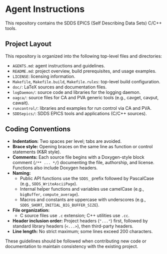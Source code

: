 # Agent Instructions

This repository contains the SDDS EPICS (Self Describing Data Sets) C/C++ tools.

## Project Layout

This repository is organized into the following top-level files and directories:

- `AGENTS.md`: agent instructions and guidelines.
- `README.md`: project overview, build prerequisites, and usage examples.
- `LICENSE`: licensing information.
- `Makefile`, `Makefile.build`, `Makefile.rules`: top-level build configuration.
- `doc/`: LaTeX sources and documentation files.
- `logDaemon/`: source code and libraries for the logging daemon.
- `oagca/`: source files for CA and PVA generic tools (e.g., cavget, cavput, cawait).
- `runcontrol/`: libraries and examples for run control via CA and PVA.
- `SDDSepics/`: SDDS EPICS tools and applications (C/C++ sources).

## Coding Conventions
- **Indentation:** Two spaces per level; tabs are avoided.
- **Brace style:** Opening braces on the same line as function or control statements (K&R style).
- **Comments:** Each source file begins with a Doxygen-style block comment (`/** ... */`) documenting the file, authorship, and license. Functions also include Doxygen headers.
- **Naming:**
  - Public API functions use the `SDDS_` prefix followed by PascalCase (e.g., `SDDS_WriteAsciiPage`).
  - Internal helper functions and variables use camelCase (e.g., `bigBuffer`, `compute_average`).
  - Macros and constants are uppercase with underscores (e.g., `SDDS_SHORT`, `INITIAL_BIG_BUFFER_SIZE`).
- **File organization:**
  - C source files use `.c` extension; C++ utilities use `.cc`.
- **Header inclusion order:** Project headers (`"..."`) first, followed by standard library headers (`<...>`), then third-party headers.
- **Line length:** No strict maximum; some lines exceed 200 characters.

These guidelines should be followed when contributing new code or documentation to maintain consistency with the existing project.
